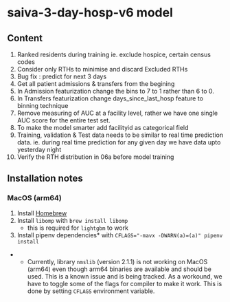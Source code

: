 # saiva-3-day-hosp-v6 model

## Content
1. Ranked residents during training ie. exclude hospice, certain census codes
2. Consider only RTHs to minimise and discard Excluded RTHs
3. Bug fix : predict for next 3 days
4. Get all patient admissions & transfers from the begining 
5. In Admission featurization change the bins to 7 to 1 rather than 6 to 0.
6. In Transfers featurization change days_since_last_hosp feature to binning technique
7. Remove measuring of AUC at a facility level, rather we have one single AUC score for the entire test set. 
8. To make the model smarter add facilityid as categorical field
9. Training, validation & Test data needs to be similar to real time prediction data. 
   ie. during real time prediction for any given day we have data upto yesterday night
10. Verify the RTH distribution in 06a before model training

## Installation notes

### MacOS (arm64)

1. Install [Homebrew](https://brew.sh/)
2. Install `libomp` with `brew install libomp`
   - this is required for `lightgbm` to work
3. Install pipenv dependencies* with `CFLAGS="-mavx -DWARN(a)=(a)" pipenv install`

* - Currently, library `nmslib` (version 2.1.1) is not working on MacOS (arm64) even though arm64 binaries are available and should be used. This is a known issue and is being tracked.
As a workound, we have to toggle some of the flags for compiler to make it work. This is done by setting `CFLAGS` environment variable.